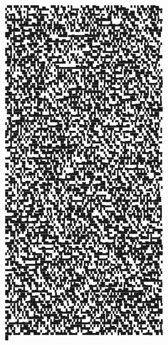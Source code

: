 ▞▜▝▛▞▝▜▞▜▜▃▆▃▝▜▟▝▆▝▐▃▃▝▅▜▃▛▇▃▞▟▐▝█▟▅▃▝▝▐▞▙▞▟▛▇▃▞▃▄▝▉▝▐▃▄▞▟▃▃▝▄▜▃▞▄▜▅▟▝▞▅▜▟▃▞▃▝▟▜▟▝▟▉▟▉▝▇▝▞▟▜▟▝▜▟▟▄▟▞▟▄▝▜▟▊▝▃▞▝▟▝▜▝▃▚▝▇▝▛▞▅▟▅▟▊▝▝▝▅▜▞▜▅▝▃▞▜▟▐▃▚▃▜▝▟▟█▃▆▟▊▟▚▟▐▟▄▃▚▜▟▝▅▜▟▞▞▜▟▃▃▟▄▃▟▞▄▝█▃▝▝▃▝▇▞▝▝█▟▆▞▙▃▅▝▟▟▞▞▛▟▜▛▇▝▐▞▄▞▛▟▐▟▞▞▞▝▄▜▃▞▜▞▆▞▟▃▚▛▇▟▉▟█▛▐▃▄▜▃▟█▜▟▜▙▞▝▝▟▟▊▃▄▃▃▃▅▟▟▟▛▟▄▜▜▟▐▜▛▟▄▞▞▃▝▝▊▝▉▝▐▜▙▟▛▝▜▞▞▜▝▟▇▃▆▃▅▃▞▞▜▞▚▟▇▜▞▃▚▃▚▛▇▜▃▜▚▞▆▟▜▞▃▜▃▝▄▜▃▟▅▝▇▜▛▃▞▜▅▝▉▝▚▞▟▝▚▟▆▝█▃▄▞▜▜▛▟▞▟▝▞▚▃▚▝▐▟▄▃▝▞▛▜▝▟▅▜▚▝▚▟▅▝▜▛▐▝▊▞▟▝▝▝▝▃▃▞▅▞▛▟▃▃▙▟▝▛▇▞▃▟▝▟▚▜▅▜▜▟▐▝▛▃▟▟▉▞▄▝▊▃▙▃▅▝▚▝▊▞▃▝▛▜▄▟▚▃▆▟▞▝▅▝▛▝▇▃▞▝█▝▆▜▅▟▊▜▛▟▜▟▜▟▜▃▄▝▛▃▟▃▙▝▞▝▊▃▛▟▄▞▚▝▟▃▞▃▜▟▅▟▇▟▚▞▙▞▚▃▛▝▚▜▝▜▜▃▞▜▝▟▊▞▞▝▆▃▃▃▃▃▆▟▅▟▜▃▆▜▙▜▞▟▛▜▚▞▟▟▆▝▃▜▝▟▝▟▞▞▝▝▇▞▞▝▛▟▚▜▃▝▐▟▐▞▜▃▅▝▟▝▅▝▄▟▇▃▝▟▅▟▐▛▇▝▇▟▊▟▅▝▞▞▟▜▃▝▆▞▙▟▜▟▜▞▙▝▝▟█▜▞▞▟▝▐▜▟▜▜▝▟▟▝▜▟▃▄▞▞▃▄▜▙▝▛▝▆▞▅▝▟▞▜▝▄▟▛▃▜▟▊▃▆▜▟▝▚▞▛▞▙▝▐▞▛▟▉▝▐▜▜▟▚▞▟▟▜▝▚▜▃▜▃▃▞▟▆▛▐▟▜▟▜▟▜▟▇▟▞▝▄▝▄▝▞▃▄▟▇▃▛▃▜▜▝▞▅▜▅▃▟▝▉▃▞▜▞▝▆▝▞▃▛▟▆▃▞▃▜▞▙▝▇▞▝▝▄▝▅▟▝▝▉▃▛▟▐▜▜▜▜▜▟▝▃▟▄▝▐▟▃▟▃▜▜▟▐▝▇▞▅▜▟▃▞▃▆▜▟▜▅▟▄▝▞▃▄▟▇▜▜▜▚▝▃▞▙▜▛▟▆▝█▝█▃▄▟█▞▞▝▛▝▊▝▐▜▚▝▉▝▛▝▚▝▐▛▐▞▆▝▐▝▚▞▟▜▛▞▜▃▙▝▆▞▟▝▄▃▟▟▜▝▐▃▄▟▜▝▇▟▜▟▚▟▐▟▟▞▛▜▝▜▅▞▞▛▇▞▛▞▚▝▜▜▜▟▟▛▐▜▙▟▅▟▝▟▄▜▝▝▚▜▛▞▆▜▅▟▇▝▜▞▜▜▃▞▙▟▇▟▃▃▙▞▅▜▟▜▚▃▟▞▄▝▟▜▝▞▟▞▚▝█▞▆▟▅▞▞▃▞▞▟▟▉▝▊▃▄▟▉▟▃▟▞▞▞▛▐▟▄▃▚▜▞▃▅▞▚▃▜▟▇▞▄▝▝▞▃▝▇▃▚▃▛▟▚▞▅▝▝▞▚▜▅▜▜▞▞▞▚▝▜▝▚▃▃▟▆▝▉▞▆▝▅▟▞▟▛▞▜▃▟▃▃▟▟▃▅▝▐▃▆▞▅▛▐▜▟▜▃▟▐▝▉▞▚▟▜▜▛▟▃▜▛▞▛▃▃▝▄▞▚▜▙▃▝▟▞▜▚▃▛▃▄▃▙▝▉▝▄▜▙▛▐▛▐▟▛▞▞▃▞▟▄▞▄▟▐▟▚▟▟▃▞▃▟▃▜▝▆▞▜▃▟▝▟▝▅▝▐▃▝▜▛▃▚▞▙▝▉▃▅▜▚▞▛▝▞▝▇▞▄▜▝▝▟▞▜▛▐▞▚▝▟▝▐▞▅▃▙▝█▞▟▝▚▃▄▟▝▃▃▞▛▞▙▝▃▃▟▃▞▟▚▃▜▜▛▟▅▟▉▃▆▟█▟▇▜▛▞▚▃▟▃▅▝▚▝▆▝▆▝▟▝▝▜▞▜▞▃▛▜▚▝▚▃▙▝▊▛▐▜▅▝▇▟▅▛▇▜▞▟▇▛▐▟▚▛▐▟▝▝▚▝▅▟▃▝▟▛▐▃▚▞▟▃▅▝▇▃▃▞▟▃▛▃▚▃▄▃▙▃▙▟▐▃▚▛▐▟▝▝▚▝▉▛▐▟▚▃▚▃▛▝▟▟▟▟▝▟█▃▝▟▚▟▝▃▝▜▟▝▆▝▆▝█▟▆▟▞▛▇▃▜▝▐▞▄▃▅▟▇▟▞▜▄▃▛▝▛▟▊▟▐▟▟▜▛▟▇▜▜▟▜▝▞▃▄▜▄▃▝▃▙▞▙▟▐▛▐▞▝▝▚▞▄▟▞▞▄▜▟▟▜▝▛▃▙▞▄▃▃▟▃▃▚▝▊▜▚▃▝▞▄▞▞▃▆▟▚▝▟▛▇▞▙▟▝▃▄▟▇▝▐▟▇▞▝▝▚▝▊▟▐▝▅▝▃▝▟▟▟▞▝▜▅▞▄▜▅▝▜▝▝▝▞▝▆▞▟▟▉▟▄▃▙▟█▝▊▟▝▜▛▟█▝▜▞▃▟▊▝▆▝▉▞▛▟▇▃▞▃▆▃▜▜▚▝▆▜▚▟▛▃▆▟▅▝█▝▊▞▃▃▚▃▆▃▛▃▄▟▉▝▇▝▞▜▅▝▊▞▚▃▛▞▛▃▚▃▆▝▐▞▄▃▛▜▅▝▜▟▞▝▆▟▝▟▉▟▆▞▜▛▐▝▊▟▜▞▅▛▇▛▇▟▉▃▜▃▝▃▅▝▟▝▉▃▙▝▞▟▛▜▞▞▞▜▞▝▃▜▚▞▝▃▚▛▇▜▃▃▛▃▃▃▝▜▟▝▅▞▟▝▟▃▛▃▆▝▞▟▞▜▃▞▄▟▟▝▉▃▙▝▟▃▝▃▜▃▚▜▃▃▃▛▐▟▅▜▞▟▄▟▝▟▉▟▄▞▄▟▐▟▐▟▃▟▉▞▛▝▐▞▚▃▅▛▐▟▞▝▝▜▟▝▚▝█▃▚▃▚▛▐▝▆▜▄▃▃▜▜▞▅▜▞▃▄▝▚▜▝▝▛▃▜▟▄▞▅▞▄▟▛▃▆▛▐▜▝▜▟▃▜▜▛▟▉▛▐▟▛▝▟▝▄▃▃▜▄▜▛▃▚▜▙▜▟▜▛▞▜▃▃▟▛▟▃▟▜▟▇▜▚▞▟▝▚▛▐▟▊▝▜▟▉▟▊▃▄▝▄▝▟▜▄▟▟▝▆▜▟▟▐▟▆▝▐▟█▜▅▟█▃▟▃▄▟▚▃▟▞▞▝▊▜▝▜▜▞▄▝▚▜▙▝▇▟█▞▄▜▛▜▙▝▄▝▉▝▝▜▟▃▞▟▅▝▛▟█▞▃▞▃▟▅▜▅▞▃▝▊▞▛▞▃▟▐▃▛▜▙▝▐▟▇▃▆▝▄▃▙▝▟▝▄▞▆▃▝▝▇▜▅▜▞▛▐▃▜▃▙▟▊▞▚▝▄▟▝▞▅▜▞▟▚▟▄▞▚▝▜▃▝▜▅▟▛▟▆▞▚▞▟▃▛▜▛▃▝▜▝▃▃▜▛▟▜▝█▛▇▟▆▝▞▟▊▜▜▟▇▜▞▞▜▞▞▜▄▟▚▟▊▟▄▃▄▜▅▟▐▃▃▞▄▟▊▜▞▜▄▜▃▟▃▜▅▃▆▜▄▃▆▃▜▟▛▃▛▃▜▞▙▃▄▃▟▝▅▜▄▝▛▞▅▃▅▟▅▟▉▝█▞▙▝▄▟▚▝▝▃▅▃▃▞▆▝▜▞▆▃▆▃▜▃▆▞▝▃▚▜▙▜▟▟▛▝▉▟▃▟▇▛▐▞▙▜▞▞▞▜▝▝▜▞▅▃▃▜▄▃▝▝▆▜▟▟▝▝▆▃▚▝▜▟▅▃▟▝▐▟█▟▟▜▟▜▟▞▃▃▛▟▆▃▟▜▝▝▇▟▄▟▟▜▟▝▝▃▛▟▃▃▟▜▛▃▛▝▊▝▜▃▃▞▝▃▜▜▅▝▝▟▜▟▊▟█▝▜▟▐▛▇▃▝▃▃▃▙▟▛▜▜▟▟▜▙▜▞▃▛▟▐▜▚▝▊▟▐▟▚▃▚▃▜▟▃▝▃▟▚▟▅▜▙▝▃▃▆▞▛▜▛▃▄▛▐▟▛▝▞▝█▝▄▟▟▝▝▝█▃▄▞▄▝▃▞▅▜▜▃▟▞▃▝▐▟▚▝▃▜▚▃▅▝▇▟▇▜▃▞▙▝█▟▞▟▝▃▜▝█▞▆▃▚▜▞▞▚▜▜▝▜▞▝▝▄▝▚▃▛▝▆▟█▜▜▞▟▞▞▝▐▟▆▜▅▝▝▝█▜▄▛▐▟▛▃▙▟█▜▚▝▜▟▞▞▅▞▃▜▝▝▆▜▜▝▜▟▆▟▆▟▃▞▙▜▄▃▙▝▉▝▉▟▝▞▆▝▟▟▞▝▐▟▆▞▛▝▄▃▞▟▉▃▆▟▛▟▐▜▅▃▚▞▙▃▃▝▝▟▄▛▐▃▆▟▃▝▄▟▃▟▄▝▝▞▝▝▟▟█▝▞▝▃▞▙▟▞▃▆▛▇▃▆▟▇▃▙▃▄▞▛▟▐▝▆▜▝▞▝▟█▞▜▃▄▝▆▝▜▃▙▞▙▜▅▜▄▝▊▜▝▞▆▞▅▞▟▟▞▟▛▜▟▟█▜▜▝▄▝▇▃▅▟▃▟▜▝▃▟█▃▙▞▄▞▄▛▇▞▚▝█▞▚▟▉▝▛▟▃▞▟▟▞▟▇▜▞▜▚▟▉▃▙▟█▜▜▃▞▟▐▞▚▞▟▜▙▝▇▟▇▝▞▝▚▝▃▞▝▞▞▝▄▃▜▜▞▝▚▃▙▛▐▛▇▟▚▃▙▜▙▟▉▝▅▝▟▝▛▞▅▝▚▜▟▞▞▞▃▜▙▃▙▟▚▛▐▃▆▞▟▜▝▞▙▞▞▞▙▃▆▞▅▝▛▞▝▟▄▟█▟▊▝▞▃▚▜▄▟▆▟▞▜▛▜▙▜▅▟▝▟▆▃▆▝▜▞▃▟▊▛▐▝▆▞▜▟▝▜▛▞▝▟▚▞▝▞▃▃▟▃▄▃▆▝▟▜▅▝▐▟▇▛▐▞▛▞▟▟▃▃▞▟▅▞▟▟▊▟▉▜▞▝▆▝▜▟▆▝▇▜▛▟▟▜▚▝▐▟█▞▞▜▝▝▟▝▟▝▞▝▅▟▛▜▜▟▄▞▞▝▐▞▄▟▆▞▃▜▛▟▞▝▟▃▞▝▇▝▐▟▄▜▃▞▚▟▛▜▙▞▃▟▚▞▅▟▟▞▙▃▞▝▃▟▆▃▅▜▛▞▚▝▐▜▅▜▟▝▆▝▃▟▄▝▉▜▉

